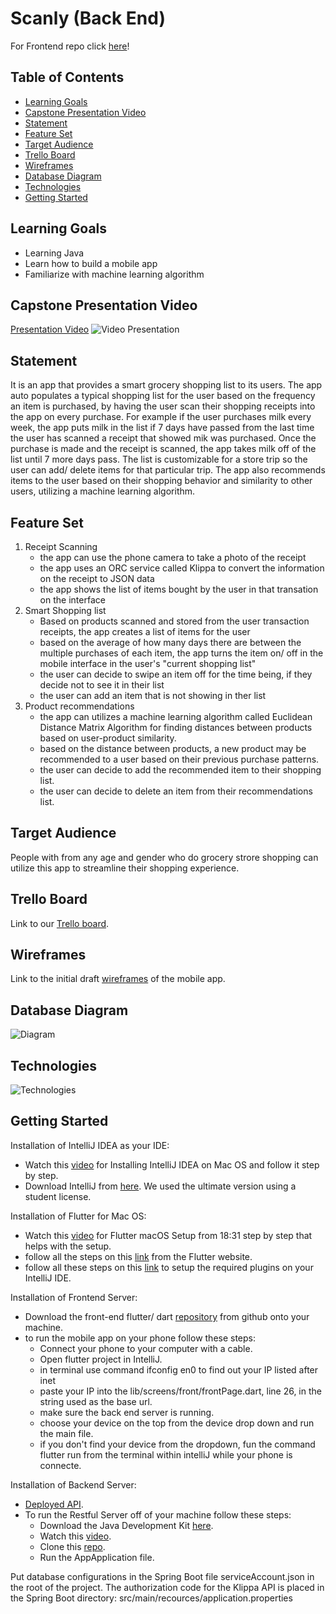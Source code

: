 # Scanly (Back End)

For Frontend repo click [here](https://github.com/faezeh-ashtiani/scanly-flutter)!

## Table of Contents

* [Learning Goals](#learning-goals)
* [Capstone Presentation Video](#capstone-presentation-video)
* [Statement](#statement)
* [Feature Set](#feature-set)
* [Target Audience](#target-audience)
* [Trello Board](#trello-board)
* [Wireframes](#wireframes)
* [Database Diagram](#database-diagram)
* [Technologies](#technologies)
* [Getting Started](#getting-started)

## Learning Goals
- Learning Java
- Learn how to build a mobile app
- Familiarize with machine learning algorithm

## Capstone Presentation Video

[Presentation Video](https://youtu.be/cbPPmXdEkhM)
![Video Presentation](https://img.youtube.com/vi/cbPPmXdEkhM/maxresdefault.jpg)

## Statement

It is an app that provides a smart grocery shopping list to its users. The app auto populates a typical shopping list for the user based on the frequency an item is purchased, by having the user scan their shopping receipts into the app on every purchase. For example if the user purchases milk every week, the app puts milk in the list if 7 days have passed from the last time the user has scanned a receipt that showed mik was purchased. Once the purchase is made and the receipt is scanned, the app takes milk off of the list until 7 more days pass. The list is customizable for a store trip so the user can add/ delete items for that particular trip. The app also recommends items to the user based on their shopping behavior and similarity to other users, utilizing a machine learning algorithm.


## Feature Set

1.  Receipt Scanning
    - the app can use the phone camera to take a photo of the receipt
    - the app uses an ORC service called Klippa to convert the information on the receipt to JSON data
    - the app shows the list of items bought by the user in that transation on the interface 
2.  Smart Shopping list
    - Based on products scanned and stored from the user transaction receipts, the app creates a list of items for the user
    - based on the average of how many days there are between the multiple purchases of each item, the app turns the item on/ off in the mobile interface in the user's "current shopping list"
    - the user can decide to swipe an item off for the time being, if they decide not to see it in their list
    - the user can add an item that is not showing in ther list
3.  Product recommendations
    - the app can utilizes a machine learning algorithm called Euclidean Distance Matrix Algorithm for finding distances between products based on user-product similarity.
    - based on the distance between products, a new product may be recommended to a user based on their previous purchase patterns. 
    - the user can decide to add the recommended item to their shopping list.
    - the user can decide to delete an item from their recommendations list.

## Target Audience

People with from any age and gender who do grocery strore shopping can utilize this app to streamline their shopping experience.

## Trello Board
Link to our [Trello board](https://trello.com/b/bhLLaubD/capstone-scanly).

## Wireframes

Link to the initial draft [wireframes](https://www.figma.com/file/HbPWcSwXNjvhAgxcUIl0Hg/Untitled?node-id=0%3A1) of the mobile app.

## Database Diagram

![Diagram](./assets/images/database_diagram.jpeg)

## Technologies

![Technologies](./assets/images/Scanly_techstack.jpg)
  
## Getting Started

Installation of IntelliJ IDEA as your IDE:
- Watch this [video](https://www.youtube.com/watch?v=FoBJBscsjGk) for Installing IntelliJ IDEA on Mac OS and follow it step by step.
- Download IntelliJ from [here](https://www.jetbrains.com/idea/). We used the ultimate version using a student license.

Installation of Flutter for Mac OS:
- Watch this [video](https://youtu.be/x0uinJvhNxI?t=1119) for Flutter macOS Setup from 18:31 step by step that helps with the setup.
- follow all the steps on this [link](https://flutter.dev/docs/get-started/install/macos) from the Flutter website.
- follow all these steps on this [link](https://flutter.dev/docs/get-started/editor?tab=androidstudio) to setup the required plugins on your IntelliJ IDE.

Installation of Frontend Server:
- Download the front-end flutter/ dart [repository](https://github.com/faezeh-ashtiani/scanly-flutter) from github onto your machine.
- to run the mobile app on your phone follow these steps:
  - Connect your phone to your computer with a cable.
  - Open flutter project in IntelliJ.
  - in terminal use command ifconfig en0 to find out your IP listed after inet
  - paste your IP into the lib/screens/front/frontPage.dart, line 26, in the string used as the base url.
  - make sure the back end server is running.
  - choose your device on the top from the device drop down and run the main file.
  - if you don't find your device from the dropdown, fun the command flutter run from the terminal within intelliJ while your phone is connecte.

Installation of Backend Server:
- [Deployed API](https://scanly-ada.herokuapp.com/).
- To run the Restful Server off of your machine follow these steps:
  * Download the Java Development Kit [here](https://www.oracle.com/java/technologies/javase-downloads.html).
  * Watch this [video](https://www.youtube.com/watch?v=nk5GmfhqSdc).
  * Clone this [repo](https://github.com/halahaddad1/scanly.git).
  * Run the AppApplication file.

Put database configurations in the Spring Boot file serviceAccount.json in the root of the project.
The authorization code for the Klippa API is placed in the Spring Boot directory: src/main/recources/application.properties
